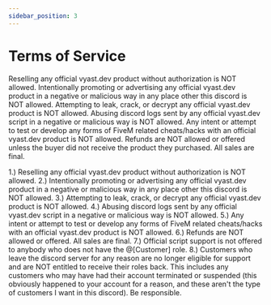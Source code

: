 ```yaml
---
sidebar_position: 3
---
```


# Terms of Service

Reselling any official vyast.dev product without authorization is NOT allowed.
Intentionally promoting or advertising any official vyast.dev product in a negative or malicious way in any place other this discord is NOT allowed.
Attempting to leak, crack, or decrypt any official vyast.dev product is NOT allowed.
Abusing discord logs sent by any official vyast.dev script in a negative or malicious way is NOT allowed.
Any intent or attempt to test or develop any forms of FiveM related cheats/hacks with an official vyast.dev product is NOT allowed.
Refunds are NOT allowed or offered unless the buyer did not receive the product they purchased. All sales are final.

1.) Reselling any official vyast.dev product without authorization is NOT allowed.
2.) Intentionally promoting or advertising any official vyast.dev product in a negative or malicious way in any place other this discord is NOT allowed.
3.) Attempting to leak, crack, or decrypt any official vyast.dev product is NOT allowed.
4.) Abusing discord logs sent by any official vyast.dev script in a negative or malicious way is NOT allowed.
5.) Any intent or attempt to test or develop any forms of FiveM related cheats/hacks with an official vyast.dev product is NOT allowed.
6.) Refunds are NOT allowed or offered. All sales are final.
7.) Official script support is not offered to anybody who does not have the @[Customer] role.
8.) Customers who leave the discord server for any reason are no longer eligible for support and are NOT entitled to receive their roles back. This includes any customers who may have had their account terminated or suspended (this obviously happened to your account for a reason, and these aren't the type of customers I want in this discord). Be responsible.
